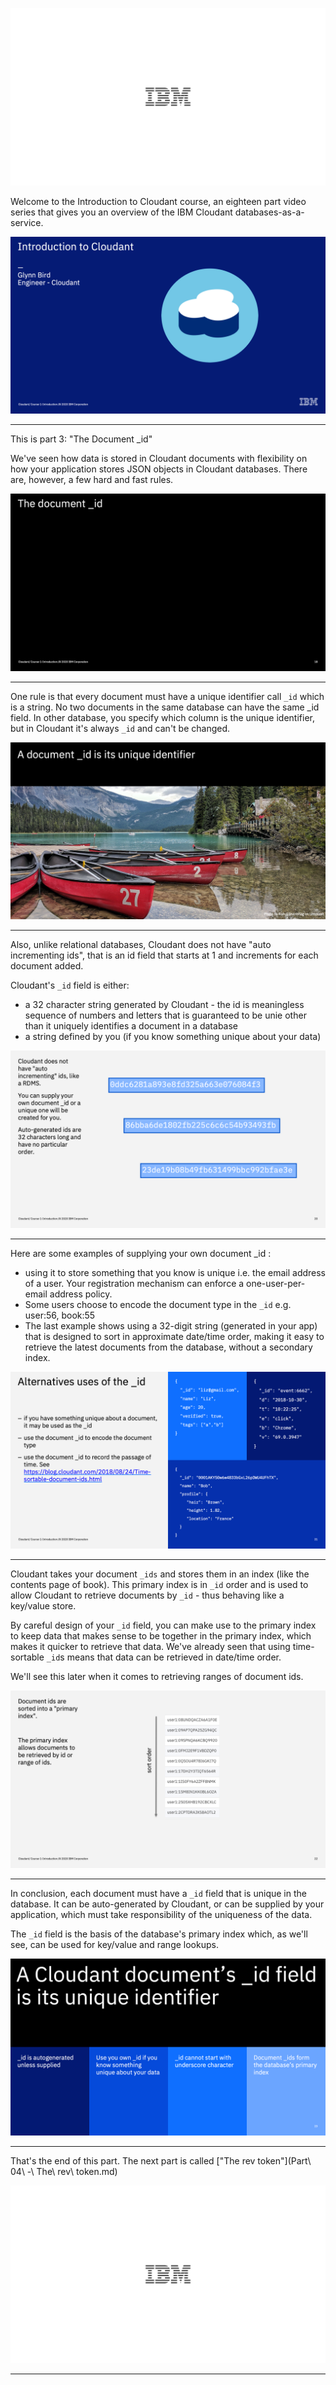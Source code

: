 ![](slides/Slide0.png)

Welcome to the Introduction to Cloudant course, an eighteen part video series that gives you an overview of the IBM Cloudant databases-as-a-service.

![](slides/Slide1.png)

---

This is part 3: "The Document _id"

We've seen how data is stored in Cloudant documents with flexibility on how your application stores JSON objects in Cloudant databases. There are, however, a few hard and fast rules.

![](slides/Slide18.png)

--- 

One rule is that every document must have a unique identifier call `_id` which is a string. No two documents in the same database can have the same _id field. In other database, you specify which column is the unique identifier, but in Cloudant it's always `_id` and can't be changed.

![](slides/Slide19.png)

---

Also, unlike relational databases, Cloudant does not have "auto incrementing ids", that is an id field that starts at 1 and increments for each document added.

Cloudant's `_id` field is either:

- a 32 character string generated by Cloudant - the id is meaningless sequence of numbers and letters that is guaranteed to be unie other than it uniquely identifies a document in a database
- a string defined by you (if you know something unique about your data)

![](slides/Slide20.png)

---

Here are some examples of supplying your own document _id :

- using it to store something that you know is unique i.e. the email address of a user. Your registration mechanism can enforce a one-user-per-email address policy.
- Some users choose to encode the document type in the `_id` e.g. user:56, book:55
- The last example shows using a 32-digit string (generated in your app) that is designed to sort in approximate date/time order, making it easy to retrieve the latest documents from the database, without a secondary index.

![](slides/Slide21.png)

---

Cloudant takes your document `_ids` and stores them in an index (like the contents page of book). This primary index is in `_id` order and is used to allow Cloudant to retrieve documents by `_id` - thus behaving like a key/value store.

By careful design of your `_id` field, you can make use to the primary index to keep data that makes sense to be together in the primary index, which makes it quicker to retrieve that data. We've already seen that using time-sortable `_id`s means that data can be retrieved in date/time order.

We'll see this later when it comes to retrieving ranges of document ids.

![](slides/Slide22.png)

---

In conclusion, each document must have a `_id` field that is unique in the database. It can be auto-generated by Cloudant, or can be supplied by your application, which must take responsibility of the uniqueness of the data.

The `_id` field is the basis of the database's primary index which, as we'll see, can be used for key/value and range lookups.

![](slides/Slide23.png)

---

That's the end of this part. The next part is called ["The rev token"](Part\ 04\ -\ The\ rev\ token.md)
 
![](slides/Slide0.png)

---